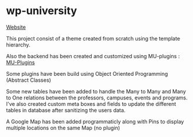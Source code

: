 # wp-university

[Website](https://software-framework.com)

This project consist of a theme created from scratch using the template hierarchy.

Also the backend has been created and customized using MU-plugins :
[MU-Plugins ](https://github.com/ultimecreation/wp-university/tree/master/wp-content/mu-plugins)

Some plugins have been build using Object Oriented Programming (Abstract Classes)

Some new tables have been added to handle the Many to Many and Many to One relations between the professors, campuses, events and programs. I've also created custom meta boxes and fields to update the different tables in database after sanitizing the users data.

A Google Map has been added programmaticly along with Pins to display multiple locations on the same Map (no plugin)